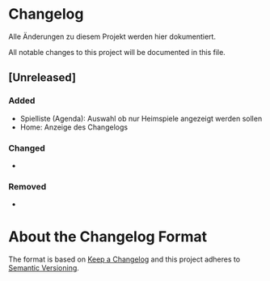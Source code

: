 # Changelog
Alle Änderungen zu diesem Projekt werden hier dokumentiert.

All notable changes to this project will be documented in this file.



## [Unreleased]
### Added
- Spielliste (Agenda): Auswahl ob nur Heimspiele angezeigt werden sollen
- Home: Anzeige des Changelogs

### Changed
- 

### Removed
- 



# About the Changelog Format
The format is based on [Keep a Changelog](http://keepachangelog.com/en/1.0.0/)
and this project adheres to [Semantic Versioning](http://semver.org/spec/v2.0.0.html).